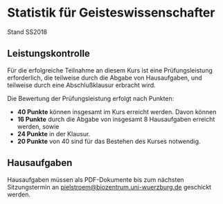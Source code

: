 # Statistik für Geisteswissenschafter
Stand SS2018

## Leistungskontrolle
Für die erfolgreiche Teilnahme an diesem Kurs ist eine Prüfungsleistung erforderlich, die teilweise durch die Abgabe von Hausaufgaben, und teilweise durch eine Abschlußklausur erbracht wird. 

Die Bewertung der Prüfungsleistung erfolgt nach Punkten:
- **40 Punkte** können insgesamt im Kurs erreicht werden. Davon können
- **16 Punkte** durch die Abgabe von insgesamt 8 Hausaufgaben erreicht werden, sowie
- **24 Punkte** in der Klausur.
- **20 Punkte** von 40 sind für das Bestehen des Kurses notwendig.

## Hausaufgaben
Hausaufgaben müssen als PDF-Dokumente bis zum nächsten Sitzungstermin an pielstroem@biozentrum.uni-wuerzburg.de geschickt werden.
